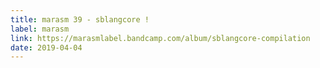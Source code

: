 ```yaml
--- 
title: marasm 39 - sblangcore !
label: marasm
link: https://marasmlabel.bandcamp.com/album/sblangcore-compilation
date: 2019-04-04
---
```

